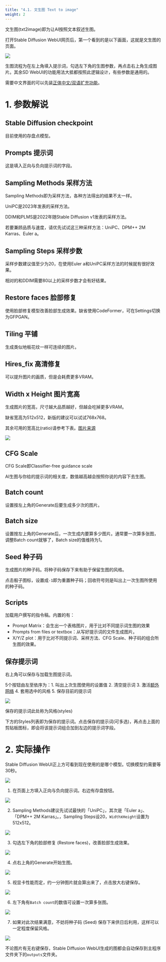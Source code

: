 ```yaml
---
title: "4.1. 文生图 Text to image"
weight: 2
---
```


文生图(txt2image)即为让AI按照文本叙述生图。

打开Stable Diffusion WebUI网页后，第一个看到的是以下画面，这就是文生图的页面。

![](../../../images/text-to-image-1.webp)

生图流程为在左上角填入提示词，勾选左下角的生图参数，再点击右上角生成图片。其余SD WebUI的功能用法大抵都按照此逻辑设计，有些参数是通用的。

需要中文界面的可以先装[正体中文/双语扩充功能](../extensions/localizations/)。


# 1. 参数解说

## Stable Diffusion checkpoint

目前使用的存盘点模型。


## Prompts 提示词

这是填入正向与负向提示词的字段。


## Sampling Methods 采样方法

Sampling Methods即为采样方法，各种方法得出的结果不太一样。

UniPC是2023年发表的采样方法。

DDIM和PLMS是2022年随Stable Diffusion v1发表的采样方法。

若要兼顾品质与速度，请优先试试这三种采样方法：UniPC、DPM++ 2M Karras、Euler a。


## Sampling Steps 采样步数

采样步数建议值至少为20，在使用Euler a和UniPC采样方法的时候就有很好效果。

相对的和DDIM需要80以上的采样步数才会有好结果。


## Restore faces 脸部修复

使用脸部修复模型改善脸部生成效果。缺省使用CodeFormer，可在Settings切换为GFPGAN。


## Tiling 平铺

生成类似地板花纹一样可连续的图片。


## Hires_fix 高清修复

可以提升图片的画质，但是会耗费更多VRAM。


## Width x Height 图片宽高

生成图片的宽高，尺寸越大品质越好，但越会吃掉更多VRAM。

缺省宽高为512x512，新版的建议可以试试768x768。

其余可用的宽高比(ratio)请参考下表。[图片来源](https://github.com/AUTOMATIC1111/stable-diffusion-webui/discussions/1025#discussioncomment-3727588)

![](../../../images/text-to-image-2.webp)


## CFG Scale

CFG Scale即Classifier-free guidance scale

AI生图与你给的提示词的相关度，数值越高越会按照你说的内容下去生图。


## Batch count

设置按左上角的Generate后要生成多少次的图片。


## Batch size

设置按左上角的Generate后，一次生成内要算多少图片。通常要一次算多张图，调整Batch count就够了，Batch size的值维持为1。


## Seed 种子码

生成图片的种子码。将种子码保存下来有助于保留生图的风格。

点击骰子图标，设置成`-1`即为重置种子码；回收符号则是叫出上一次生图所使用的种子码。


## Scripts

加载用户撰写的指令稿。内置的有：

- Prompt Matrix：会生出一个表格图片，用于比对不同提示词生图的效果
- Prompts from files or textbox：从写好提示词的文件生成图片。
- X/Y/Z plot：用于比对不同提示词、采样方法、CFG Scale、种子码的组合所生图的效果。


## 保存提示词

右上角可以保存与加载生图提示词。

5个按钮由左至依序为：1. 叫出上次生图使用的设置值 2. 清空提示词 3. 激活[额外网络](../features/extra-networks/) 4. 套用选中的风格 5. 保存目前的提示词

![](../../../images/text-to-image-3.webp)


保存的提示词此处称为风格(styles)

下方的Styles列表即为保存的提示词。点击保存的提示词(可多选)，再点击上面的剪贴板图标，即会将该提示词组合加到左边的提示词字段。


# 2. 实际操作

Stable Diffusion WebUI正上方可看到现在使用的是哪个模型。切换模型约需要等30秒。

![](../../../images/text-to-image-4.webp)

1. 在页面上方填入正向与负向提示词。右边有存盘按钮。

![](../../../images/text-to-image-5.webp)

2. Sampling Methods建议先试试最快的「UniPC」，其次是「Euler a」、「DPM++ 2M Karras」。，Sampling Steps设20，`Width`x`Height`设置为512x512。

![](../../../images/text-to-image-6.webp)

3. 勾选左下角的脸部修复 (Restore faces)，改善脸部生成效果。

![](../../../images/text-to-image-7.webp)

4. 点右上角的Generate开始生图。

![](../../../images/text-to-image-8.webp)

5. 视显卡性能而定，约一分钟图片就会算出来了，点击放大右键保存。

![](../../../images/text-to-image-9.webp)

6. 左下角有`Batch count`的数值可设置一次算多张图。

![](../../../images/text-to-image-10.webp)

7. 如果对此次结果满意，不妨将种子码 (Seed) 保存下来供日后利用，这样可以一定程度保留风格。

![](../../../images/text-to-image-11.webp)

不论图片有无右键保存，Stable Diffusion WebUI生成的图都会自动保存到主程序文件夹下的`outputs`文件夹。
